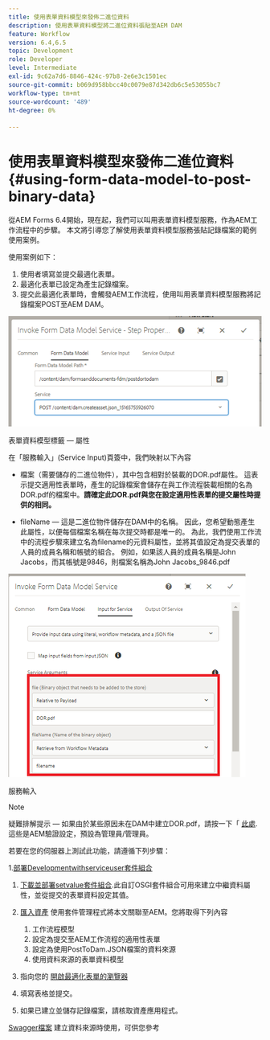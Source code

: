 ```yaml
---
title: 使用表單資料模型來發佈二進位資料
description: 使用表單資料模型將二進位資料張貼至AEM DAM
feature: Workflow
version: 6.4,6.5
topic: Development
role: Developer
level: Intermediate
exl-id: 9c62a7d6-8846-424c-97b8-2e6e3c1501ec
source-git-commit: b069d958bbcc40c0079e87d342db6c5e53055bc7
workflow-type: tm+mt
source-wordcount: '489'
ht-degree: 0%

---
```


# 使用表單資料模型來發佈二進位資料{#using-form-data-model-to-post-binary-data}

從AEM Forms 6.4開始，現在起，我們可以叫用表單資料模型服務，作為AEM工作流程中的步驟。 本文將引導您了解使用表單資料模型服務張貼記錄檔案的範例使用案例。

使用案例如下：

1. 使用者填寫並提交最適化表單。
1. 最適化表單已設定為產生記錄檔案。
1. 提交此最適化表單時，會觸發AEM工作流程，使用叫用表單資料模型服務將記錄檔案POST至AEM DAM。

![postdam](assets/posttodamshot1.png)

表單資料模型標籤 — 屬性

在「服務輸入」(Service Input)頁簽中，我們映射以下內容

* 檔案（需要儲存的二進位物件），其中包含相對於裝載的DOR.pdf屬性。 這表示提交適用性表單時，產生的記錄檔案會儲存在與工作流程裝載相關的名為DOR.pdf的檔案中。**請確定此DOR.pdf與您在設定適用性表單的提交屬性時提供的相同。**

* fileName — 這是二進位物件儲存在DAM中的名稱。 因此，您希望動態產生此屬性，以便每個檔案名稱在每次提交時都是唯一的。 為此，我們使用工作流中的流程步驟來建立名為filename的元資料屬性，並將其值設定為提交表單的人員的成員名稱和帳號的組合。 例如，如果該人員的成員名稱是John Jacobs，而其帳號是9846，則檔案名稱為John Jacobs_9846.pdf

![fdmserviceinput](assets/fdminputservice.png)

服務輸入

>[!NOTE]
>
>疑難排解提示 — 如果由於某些原因未在DAM中建立DOR.pdf，請按一下「 [此處](http://localhost:4502/mnt/overlay/fd/fdm/gui/components/admin/fdmcloudservice/properties.html?item=%2Fconf%2Fglobal%2Fsettings%2Fcloudconfigs%2Ffdm%2Fpostdortodam). 這些是AEM驗證設定，預設為管理員/管理員。

若要在您的伺服器上測試此功能，請遵循下列步驟：

1.[部署Developmentwithserviceuser套件組合](/help/forms/assets/common-osgi-bundles/DevelopingWithServiceUser.jar)

1. [下載並部署setvalue套件組合](/help/forms/assets/common-osgi-bundles/SetValueApp.core-1.0-SNAPSHOT.jar).此自訂OSGI套件組合可用來建立中繼資料屬性，並從提交的表單資料設定其值。

1. [匯入資產](assets/postdortodam.zip) 使用套件管理程式將本文關聯至AEM。您將取得下列內容

   1. 工作流程模型
   1. 設定為提交至AEM工作流程的適用性表單
   1. 設定為使用PostToDam.JSON檔案的資料來源
   1. 使用資料來源的表單資料模型

1. 指向您的 [開啟最適化表單的瀏覽器](http://localhost:4502/content/dam/formsanddocuments/helpx/timeoffrequestform/jcr:content?wcmmode=disabled)
1. 填寫表格並提交。
1. 如果已建立並儲存記錄檔案，請核取資產應用程式。


[Swagger檔案](http://localhost:4502/conf/global/settings/cloudconfigs/fdm/postdortodam/jcr:content/swaggerFile) 建立資料來源時使用，可供您參考
